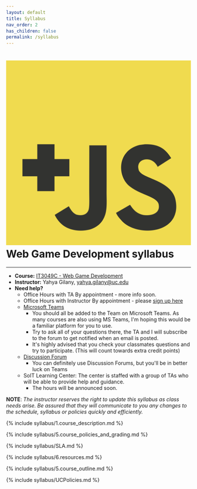 ```yaml
---
layout: default
title: Syllabus
nav_order: 2
has_children: false
permalink: /syllabus
---
```


# <img src="assets/images/logo.svg" alt="class logo" class="logo"/> Web Game Development syllabus
*** ***

* **Course:** [IT3049C - Web Game Development](#)
* **Instructor:** Yahya Gilany, [yahya.gilany@uc.edu](mailto:yahya.gilany@uc.edu)
* **Need help?**
    * Office Hours with TA By appointment - more info soon.
    * Office Hours with Instructor By appointment - please [sign up here](https://outlook.office365.com/owa/calendar/OfficeHours@mailuc.onmicrosoft.com/bookings/) 
    * [Microsoft Teams](https://teams.microsoft.com/l/channel/19%3a98d23bf924e243a2ae16a2f3aa568e2c%40thread.tacv2/General?groupId=48b253ef-0e42-4482-a4b6-e71f6892b4ce&tenantId=f5222e6c-5fc6-48eb-8f03-73db18203b63)
        * You should all be added to the Team on Microsoft Teams. As many courses are also using MS Teams, I'm hoping this would be a familiar platform for you to use.
        * Try to ask all of your questions there, the TA and I will subscribe to the forum to get notified when an email is posted.
        * It's highly advised that you check your classmates questions and try to participate. (This will count towards extra credit points)
    * [Discussion Forum](https://uc.instructure.com/courses/1427502/discussion_topics/6092762)
        * You can definitely use Discussion Forums, but you'll be in better luck on Teams
    * SoIT Learning Center: The center is staffed with a group of TAs who will be able to provide help and guidance.
        * The hours will be announced soon.

**NOTE**: *The instructor reserves the right to update this syllabus as class needs arise. Be assured that they will communicate to you any changes to the schedule, syllabus or policies quickly and efficiently.*

{% include syllabus/1.course_description.md %}

{% include syllabus/5.course_policies_and_grading.md %}

{% include syllabus/SLA.md %}

{% include syllabus/6.resources.md %}

{% include syllabus/5.course_outline.md %}

{% include syllabus/UCPolicies.md %}